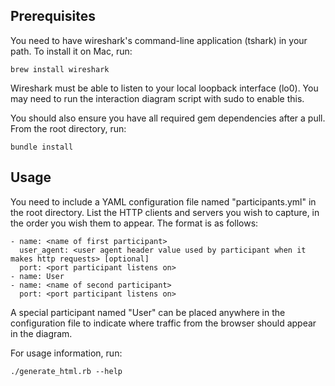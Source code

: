 Prerequisites
-------------
You need to have wireshark's command-line application (tshark) in your path. To install it on Mac, run:

    brew install wireshark

Wireshark must be able to listen to your local loopback interface (lo0). You may need to run the interaction diagram script with sudo to enable this.

You should also ensure you have all required gem dependencies after a pull. From the root directory, run:

    bundle install

Usage
-----
You need to include a YAML configuration file named "participants.yml" in the root directory. List the HTTP clients and servers you wish to capture, in the order you wish them to appear. The format is as follows:

    - name: <name of first participant>
      user_agent: <user agent header value used by participant when it makes http requests> [optional]
      port: <port participant listens on>
    - name: User
    - name: <name of second participant>
      port: <port participant listens on>

A special participant named "User" can be placed anywhere in the configuration file to indicate where traffic from the browser should appear in the diagram.

For usage information, run:

    ./generate_html.rb --help
